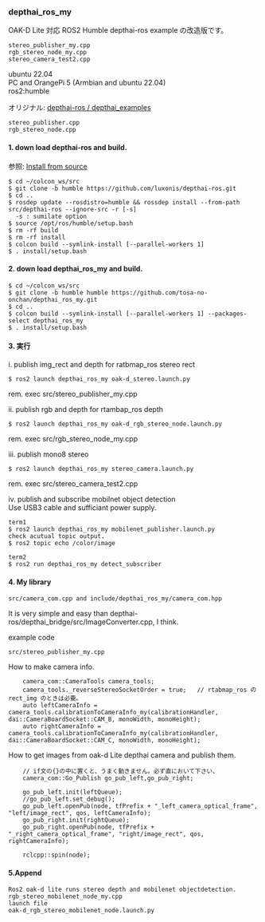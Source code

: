 ### depthai_ros_my  
OAK-D Lite 対応 ROS2 Humble depthai-ros example の改造版です。  

    stereo_publisher_my.cpp  
    rgb_stereo_node_my.cpp  
    stereo_camera_test2.cpp  

  ubuntu 22.04  
  PC and OrangePi 5 (Armbian and ubuntu 22.04)  
  ros2:humble  

オリジナル: [depthai-ros / depthai_examples](https://github.com/luxonis/depthai-ros/tree/humble/depthai_examples)    

    stereo_publisher.cpp  
    rgb_stereo_node.cpp  

#### 1. down load depthai-ros and build.  
参照: [Install from source](https://docs-beta.luxonis.com/software/ros/depthai-ros/build/)  

    $ cd ~/colcon_ws/src  
    $ git clone -b humble https://github.com/luxonis/depthai-ros.git  
    $ cd ..  
    $ rosdep update --rosdistro=humble && rossdep install --from-path src/depthai-ros --ignore-src -r [-s]  
      -s : sumilate option  
    $ source /opt/ros/humble/setup.bash  
    $ rm -rf build  
    $ rm -rf install  
    $ colcon build --symlink-install [--parallel-workers 1]   
    $ . install/setup.bash  

#### 2. down load depthai_ros_my and build.  

    $ cd ~/colcon_ws/src  
    $ git clone -b humble humble https://github.com/tosa-no-onchan/depthai_ros_my.git  
    $ cd ..  
    $ colcon build --symlink-install [--parallel-workers 1] --packages-select depthai_ros_my  
    $ . install/setup.bash  

#### 3. 実行  

i. publish img_rect and depth for ratbmap_ros stereo rect  

    $ ros2 launch depthai_ros_my oak-d_stereo.launch.py    

rem. exec src/stereo_publisher_my.cpp  

ii. publish rgb and depth for rtambap_ros depth  

    $ ros2 launch depthai_ros_my oak-d_rgb_stereo_node.launch.py  

rem. exec src/rgb_stereo_node_my.cpp  

iii. publish mono8 stereo  

    $ ros2 launch depthai_ros_my stereo_camera.launch.py  

rem. exec src/stereo_camera_test2.cpp  

iv. publish and subscribe mobilnet object detection  
Use USB3 cable and sufficiant power supply.  

    term1  
    $ ros2 launch depthai_ros_my mobilenet_publisher.launch.py  
    check acutual topic output.  
    $ ros2 topic echo /color/image  

    term2  
    $ ros2 run depthai_ros_my detect_subscriber  

#### 4. My library  

    src/camera_com.cpp and include/depthai_ros_my/camera_com.hpp    

It is very simple and easy than depthai-ros/depthai_bridge/src/ImageConverter.cpp, I think. 
  
example code  

    src/stereo_publisher_my.cpp  

How to make camera info.  
````
    camera_com::CameraTools camera_tools;
    camera_tools._reverseStereoSocketOrder = true;   // rtabmap_ros の rect_img のときは必要。
    auto leftCameraInfo = camera_tools.calibrationToCameraInfo_my(calibrationHandler, dai::CameraBoardSocket::CAM_B, monoWidth, monoHeight);
    auto rightCameraInfo = camera_tools.calibrationToCameraInfo_my(calibrationHandler, dai::CameraBoardSocket::CAM_C, monoWidth, monoHeight);

````

How to get images from oak-d Lite depthai camera and publish them.  
````
    // if文の{}の中に置くと、うまく動きません。必ず直において下さい、
    camera_com::Go_Publish go_pub_left,go_pub_right;

    go_pub_left.init(leftQueue);
    //go_pub_left.set_debug();
    go_pub_left.openPub(node, tfPrefix + "_left_camera_optical_frame", "left/image_rect", qos, leftCameraInfo);
    go_pub_right.init(rightQueue);
    go_pub_right.openPub(node, tfPrefix + "_right_camera_optical_frame", "right/image_rect", qos, rightCameraInfo);

    rclcpp::spin(node);
````
#### 5.Append  

    Ros2 oak-d lite runs stereo depth and mobilenet objectdetection.  
    rgb_stereo_mobilenet_node_my.cpp  
    launch file  
    oak-d_rgb_stereo_mobilenet_node.launch.py  
    
    
